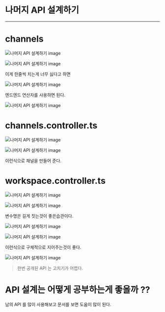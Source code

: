 # 나머지 API 설계하기


---

# channels



![나머지 API 설계하기 image](https://slid-capture.s3.ap-northeast-2.amazonaws.com/public/capture_images/4ae19753125c4e70b1139a6c6f163e74/593c850a-76fa-4b5e-adce-755878f82e47.png)


![나머지 API 설계하기 image](https://slid-capture.s3.ap-northeast-2.amazonaws.com/public/capture_images/4ae19753125c4e70b1139a6c6f163e74/53fd836b-2690-42ba-8494-5804d70c87f4.png)


이게 한줄씩 치는게 너무 싫다고 하면

![나머지 API 설계하기 image](https://slid-capture.s3.ap-northeast-2.amazonaws.com/public/capture_images/4ae19753125c4e70b1139a6c6f163e74/82a35344-5d31-41ca-be3f-c201e5b59cb6.png)


엔드엔드 연산자를 사용하면 된다.

![나머지 API 설계하기 image](https://slid-capture.s3.ap-northeast-2.amazonaws.com/public/capture_images/4ae19753125c4e70b1139a6c6f163e74/6b27e164-cd2e-44dc-93ac-ddf899c343d1.png)

# channels.controller.ts

![나머지 API 설계하기 image](https://slid-capture.s3.ap-northeast-2.amazonaws.com/public/capture_images/4ae19753125c4e70b1139a6c6f163e74/cff4b694-7e87-4821-9f80-a6f064575a77.png)

![나머지 API 설계하기 image](https://slid-capture.s3.ap-northeast-2.amazonaws.com/public/capture_images/4ae19753125c4e70b1139a6c6f163e74/7769c833-5ab5-43ce-91ef-c2c3ebfcd493.png)


이런식으로 채널을 만들어 준다.

# workspace.controller.ts

![나머지 API 설계하기 image](https://slid-capture.s3.ap-northeast-2.amazonaws.com/public/capture_images/4ae19753125c4e70b1139a6c6f163e74/3347019c-043a-4ba0-90c2-7e1f8dcd4efe.png)

![나머지 API 설계하기 image](https://slid-capture.s3.ap-northeast-2.amazonaws.com/public/capture_images/4ae19753125c4e70b1139a6c6f163e74/328b0686-fae4-4e94-ac23-43bf09e65227.png)


변수명은 길게 짓는것이 좋은습관이다.

![나머지 API 설계하기 image](https://slid-capture.s3.ap-northeast-2.amazonaws.com/public/capture_images/4ae19753125c4e70b1139a6c6f163e74/6eb0384b-0ee4-4fda-b7f2-631b2bb3c068.png)

![나머지 API 설계하기 image](https://slid-capture.s3.ap-northeast-2.amazonaws.com/public/capture_images/4ae19753125c4e70b1139a6c6f163e74/0962aaf1-31ea-4b8c-a36f-e64612f2f616.png)


이런식으로 구체적으로 지어주는것이 좋다.

![나머지 API 설계하기 image](https://slid-capture.s3.ap-northeast-2.amazonaws.com/public/capture_images/4ae19753125c4e70b1139a6c6f163e74/e6bab636-f814-45b0-994d-3de3987e4454.png)


> 한번 공개된 API 는 고치기가 어렵다.


# API 설계는 어떻게 공부하는게 좋을까 ??


남의 API 를 많이 사용해보고 문서를 보면 도움이 많이 된다.
